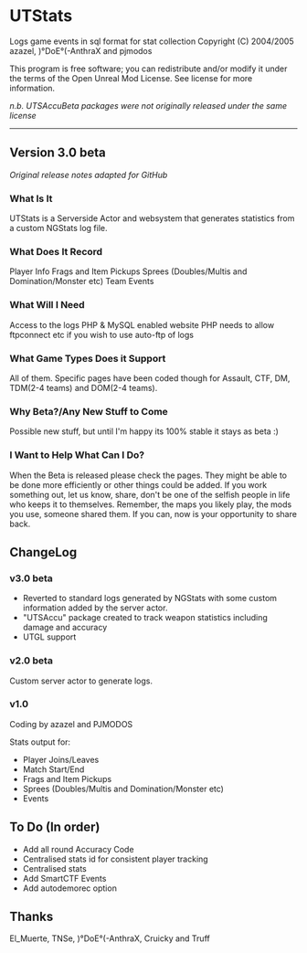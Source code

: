 # UTStats #
Logs game events in sql format for stat collection
Copyright (C) 2004/2005 azazel, )°DoE°(-AnthraX and pjmodos

This program is free software; you can redistribute and/or modify
it under the terms of the Open Unreal Mod License.
See license for more information.

_n.b. UTSAccuBeta packages were not originally released under the same license_

- - - -

## Version 3.0 beta ##
_Original release notes adapted for GitHub_

### What Is It ###
UTStats is a Serverside Actor and websystem that generates statistics from a custom NGStats log file.

### What Does It Record ###
Player Info
Frags and Item Pickups
Sprees (Doubles/Multis and Domination/Monster etc)
Team Events

### What Will I Need ###
Access to the logs
PHP & MySQL enabled website
PHP needs to allow ftpconnect etc if you wish to use auto-ftp of logs

### What Game Types Does it Support ###
All of them.
Specific pages have been coded though for Assault, CTF, DM, TDM(2-4 teams) and DOM(2-4 teams).

### Why Beta?/Any New Stuff to Come ###
Possible new stuff, but until I'm happy its 100% stable it stays as beta :)

### I Want to Help What Can I Do? ###
When the Beta is released please check the pages.
They might be able to be done more efficiently or other things could be added.
If you work something out, let us know, share, don't be one of the selfish people 
in life who keeps it to themselves.
Remember, the maps you likely play, the mods you use, someone shared them. 
If you can, now is your opportunity to share back.


## ChangeLog ##

### v3.0 beta ###
 - Reverted to standard logs generated by NGStats with some custom information added by the server actor.
 - "UTSAccu" package created to track weapon statistics including damage and accuracy
 - UTGL support

### v2.0 beta ###
Custom server actor to generate logs.

### v1.0 ###
Coding by azazel and PJMODOS

Stats output for:

 - Player Joins/Leaves
 - Match Start/End
 - Frags and Item Pickups
 - Sprees (Doubles/Multis and Domination/Monster etc)
 - Events

## To Do (In order) ##

 - Add all round Accuracy Code
 - Centralised stats id for consistent player tracking
 - Centralised stats
 - Add SmartCTF Events
 - Add autodemorec option

## Thanks ##
El_Muerte, TNSe, )°DoE°(-AnthraX, Cruicky and Truff